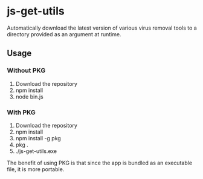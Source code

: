 # js-get-utils
Automatically download the latest version of various virus removal tools to a directory provided as an argument at runtime.

## Usage
### Without PKG
1. Download the repository
2. npm install
3. node bin.js <directory to store downloaded utilities>

### With PKG
1. Download the repository
2. npm install
3. npm install -g pkg
4. pkg .
5. ./js-get-utils.exe <directory to store downloaded utilities>

The benefit of using PKG is that since the app is bundled as an executable file, it is more portable.
